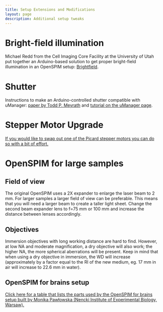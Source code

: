 ```yaml
---
title: Setup Extensions and Modifications
layout: page
description: Additional setup tweaks
---
```

# Bright-field illumination

Michael Redd from the Cell Imaging Core Facility at the University of Utah put together an Arduino-based solution to get proper bright-field illumination in an OpenSPIM setup: [Brightfield](Brightfield).

# Shutter

Instructions to make an Arduino-controlled shutter compatible with uManager: [paper by Todd P. Meyrath](http://george.ph.utexas.edu/~meyrath/informal/shutter.pdf) and [tutorial on the uManager page](https://micro-manager.org/wiki/Control_laser_shutters_with_Arduino).

# Stepper Motor Upgrade

[If you would like to swap out one of the Picard stepper motors you can do so with a bit of effort.](https://openspim.org/Stepper_Motor_Upgrade)


# OpenSPIM for large samples

## Field of view

The original OpenSPIM uses a 2X expander to enlarge the laser beam to 2 mm. For larger samples a larger field of view can be preferable. This means that you will need a larger beam to create a taller light sheet. Change the second beam expander lens to f=75 mm or 100 mm and increase the distance between lenses accordingly.

## Objectives

Immersion objectives with long working distance are hard to find. However, at low NA and moderate magnification, a dry objective will also work; the higher NA, the more spherical aberrations will be present. Keep in mind that when using a dry objective in immersion, the WD will increase (approximately by a factor equal to the RI of the new medium, eg. 17 mm in air will increase to 22.6 mm in water).

## OpenSPIM for brains setup

[Click here for a table that lists the parts used by the OpenSPIM for brains setup built by Monika Pawłowska (Nencki Institute of Experimental Biology, Warsaw).](https://openspim.org/OpenSPIM_for_brains_setup)